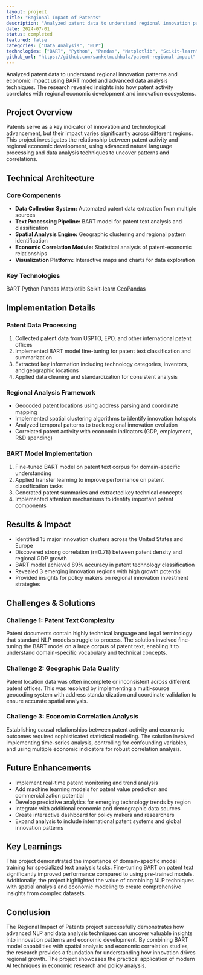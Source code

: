 ```yaml
---
layout: project
title: "Regional Impact of Patents"
description: "Analyzed patent data to understand regional innovation patterns and economic impact using BART model and advanced data analysis techniques"
date: 2024-07-01
status: completed
featured: false
categories: ["Data Analysis", "NLP"]
technologies: ["BART", "Python", "Pandas", "Matplotlib", "Scikit-learn", "GeoPandas"]
github_url: "https://github.com/sanketmuchhala/patent-regional-impact"
---
```


<div class="lead-paragraph">
    <p>Analyzed patent data to understand regional innovation patterns and economic impact using BART model and advanced data analysis techniques. The research revealed insights into how patent activity correlates with regional economic development and innovation ecosystems.</p>
</div>

## Project Overview

Patents serve as a key indicator of innovation and technological advancement, but their impact varies significantly across different regions. This project investigates the relationship between patent activity and regional economic development, using advanced natural language processing and data analysis techniques to uncover patterns and correlations.

## Technical Architecture

### Core Components
- **Data Collection System:** Automated patent data extraction from multiple sources
- **Text Processing Pipeline:** BART model for patent text analysis and classification
- **Spatial Analysis Engine:** Geographic clustering and regional pattern identification
- **Economic Correlation Module:** Statistical analysis of patent-economic relationships
- **Visualization Platform:** Interactive maps and charts for data exploration

### Key Technologies
<div class="project-tech">
    <span class="tech-tag">BART</span>
    <span class="tech-tag">Python</span>
    <span class="tech-tag">Pandas</span>
    <span class="tech-tag">Matplotlib</span>
    <span class="tech-tag">Scikit-learn</span>
    <span class="tech-tag">GeoPandas</span>
</div>

## Implementation Details

### Patent Data Processing
1. Collected patent data from USPTO, EPO, and other international patent offices
2. Implemented BART model fine-tuning for patent text classification and summarization
3. Extracted key information including technology categories, inventors, and geographic locations
4. Applied data cleaning and standardization for consistent analysis

### Regional Analysis Framework
- Geocoded patent locations using address parsing and coordinate mapping
- Implemented spatial clustering algorithms to identify innovation hotspots
- Analyzed temporal patterns to track regional innovation evolution
- Correlated patent activity with economic indicators (GDP, employment, R&D spending)

### BART Model Implementation
1. Fine-tuned BART model on patent text corpus for domain-specific understanding
2. Applied transfer learning to improve performance on patent classification tasks
3. Generated patent summaries and extracted key technical concepts
4. Implemented attention mechanisms to identify important patent components

## Results & Impact
- Identified 15 major innovation clusters across the United States and Europe
- Discovered strong correlation (r=0.78) between patent density and regional GDP growth
- BART model achieved 89% accuracy in patent technology classification
- Revealed 3 emerging innovation regions with high growth potential
- Provided insights for policy makers on regional innovation investment strategies

## Challenges & Solutions

### Challenge 1: Patent Text Complexity
Patent documents contain highly technical language and legal terminology that standard NLP models struggle to process. The solution involved fine-tuning the BART model on a large corpus of patent text, enabling it to understand domain-specific vocabulary and technical concepts.

### Challenge 2: Geographic Data Quality
Patent location data was often incomplete or inconsistent across different patent offices. This was resolved by implementing a multi-source geocoding system with address standardization and coordinate validation to ensure accurate spatial analysis.

### Challenge 3: Economic Correlation Analysis
Establishing causal relationships between patent activity and economic outcomes required sophisticated statistical modeling. The solution involved implementing time-series analysis, controlling for confounding variables, and using multiple economic indicators for robust correlation analysis.

## Future Enhancements
- Implement real-time patent monitoring and trend analysis
- Add machine learning models for patent value prediction and commercialization potential
- Develop predictive analytics for emerging technology trends by region
- Integrate with additional economic and demographic data sources
- Create interactive dashboard for policy makers and researchers
- Expand analysis to include international patent systems and global innovation patterns

## Key Learnings

This project demonstrated the importance of domain-specific model training for specialized text analysis tasks. Fine-tuning BART on patent text significantly improved performance compared to using pre-trained models. Additionally, the project highlighted the value of combining NLP techniques with spatial analysis and economic modeling to create comprehensive insights from complex datasets.

## Conclusion

The Regional Impact of Patents project successfully demonstrates how advanced NLP and data analysis techniques can uncover valuable insights into innovation patterns and economic development. By combining BART model capabilities with spatial analysis and economic correlation studies, the research provides a foundation for understanding how innovation drives regional growth. The project showcases the practical application of modern AI techniques in economic research and policy analysis.
